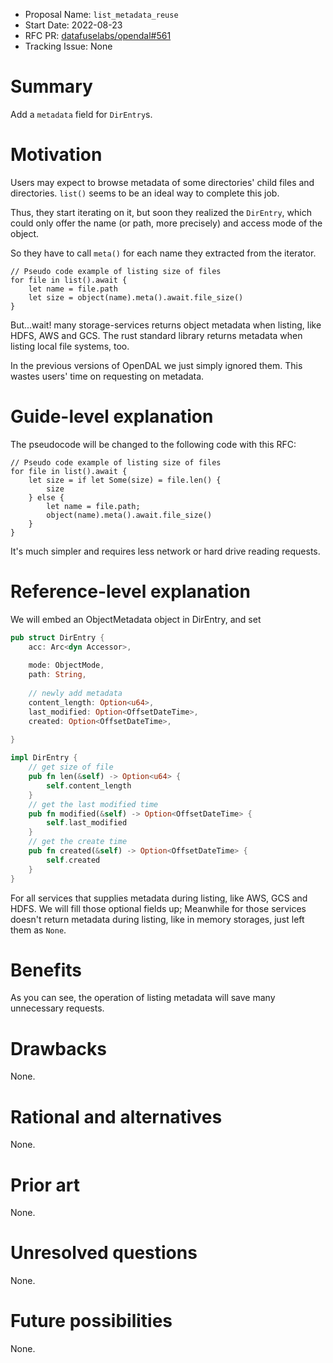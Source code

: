 - Proposal Name: `list_metadata_reuse`
- Start Date: 2022-08-23
- RFC PR: [datafuselabs/opendal#561](https://github.com/datafuselabs/opendal/pull/561)
- Tracking Issue: None

# Summary

Add a `metadata` field for `DirEntry`s.

# Motivation

Users may expect to browse metadata of some directories' child files and directories.
`list()` seems to be an ideal way to complete this job. 

Thus, they start iterating on it, but soon they realized the `DirEntry`, which could only offer the name (or path, 
more precisely) and access mode of the object.

So they have to call `meta()` for each name they extracted from the iterator.
```
// Pseudo code example of listing size of files
for file in list().await {
    let name = file.path
    let size = object(name).meta().await.file_size()
}
```

But...wait! many storage-services returns object metadata when listing, like HDFS, AWS and GCS. The rust standard library
returns metadata when listing local file systems, too.

In the previous versions of OpenDAL we just simply ignored them. This wastes users' time on requesting on metadata.

# Guide-level explanation

The pseudocode will be changed to the following code with this RFC:
```
// Pseudo code example of listing size of files
for file in list().await {
    let size = if let Some(size) = file.len() {
        size
    } else {
        let name = file.path;
        object(name).meta().await.file_size()
    }
}
```
It's much simpler and requires less network or hard drive reading requests.

# Reference-level explanation

We will embed an ObjectMetadata object in DirEntry, and set 
```rust
pub struct DirEntry {
    acc: Arc<dyn Accessor>,
    
    mode: ObjectMode,
    path: String,
    
    // newly add metadata
    content_length: Option<u64>,
    last_modified: Option<OffsetDateTime>,
    created: Option<OffsetDateTime>,
    
}

impl DirEntry {
    // get size of file
    pub fn len(&self) -> Option<u64> {
        self.content_length
    }
    // get the last modified time
    pub fn modified(&self) -> Option<OffsetDateTime> {
        self.last_modified
    }
    // get the create time
    pub fn created(&self) -> Option<OffsetDateTime> {
        self.created
    }
}
```

For all services that supplies metadata during listing, like AWS, GCS and HDFS.
We will fill those optional fields up; Meanwhile for those services doesn't return metadata during listing,
like in memory storages, just left them as `None`.

# Benefits

As you can see, the operation of listing metadata will save many unnecessary requests.

# Drawbacks
 
None.

# Rational and alternatives

None.

# Prior art

None.

# Unresolved questions

None.

# Future possibilities

None.
